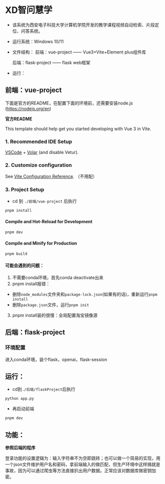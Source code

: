 # XD智问慧学

+ 该系统为西安电子科技大学计算机学院开发的教学课程视频自动检索、片段定位、问答系统。

+ 运行系统：Windows 10/11

+ 文件结构：
  前端：vue-project  —— Vue3+Vite+Element plus组件库

  后端：flask-project —— flask web框架

+ 运行：

## 前端：vue-project

下面是官方的README，在配置下面的环境前，还需要安装node.js (https://nodejs.org/en)

**官方README**

This template should help get you started developing with Vue 3 in Vite.

### 1. Recommended IDE Setup

[VSCode](https://code.visualstudio.com/) + [Volar](https://marketplace.visualstudio.com/items?itemName=Vue.volar) (and disable Vetur).

### 2. Customize configuration

See [Vite Configuration Reference](https://vitejs.dev/config/). （不用配）

### 3. Project Setup
+ cd 到 `./前端/vue-project` 后执行
```sh
pnpm install
```

#### Compile and Hot-Reload for Development

```sh
pnpm dev
```

#### Compile and Minify for Production

```sh
pnpm build
```

#### 可能会遇到的问题：

1. 不需要conda环境，首先conda deactivate出来
2. pnpm install报错：

+ 删除`node_modules`文件夹和`package-lock.json`(如果有的话)，重新运行`pnpm install`
+ 删除`package.json`文件，运行`pnpm init`

3. pnpm install装的很慢：全局配置淘宝镜像源

## 后端：flask-project

### 环境配置

进入conda环境，装个flask，openai，flask-session

## 运行：

+ cd到`./后端/flaskProject`后执行

~~~bash
python app.py
~~~

+ 再启动前端

~~~bash
pnpm dev
~~~



## 功能：

**参照后端的程序**  

登录功能的设置逻辑为：输入字符串不为空即跳转；也可以做一个简易的实现，用一个json文件维护用户名和密码，拿前端输入的做匹配，但生产环境中这样搞就是事故，因为可以通过爬虫等方法直接扒出用户数据。正常应该对数据库做密钥加密。
